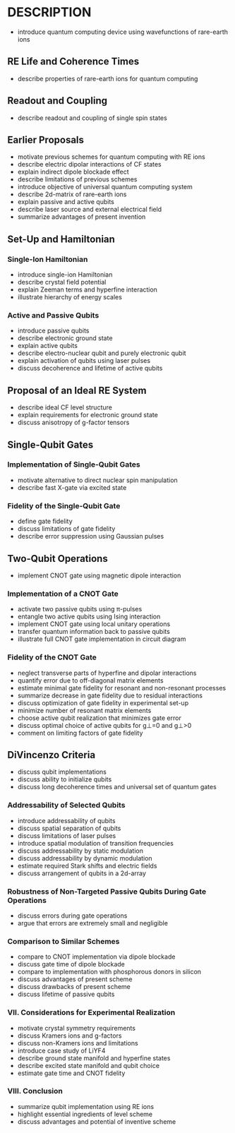 # DESCRIPTION

- introduce quantum computing device using wavefunctions of rare-earth ions

## RE Life and Coherence Times

- describe properties of rare-earth ions for quantum computing

## Readout and Coupling

- describe readout and coupling of single spin states

## Earlier Proposals

- motivate previous schemes for quantum computing with RE ions
- describe electric dipolar interactions of CF states
- explain indirect dipole blockade effect
- describe limitations of previous schemes
- introduce objective of universal quantum computing system
- describe 2d-matrix of rare-earth ions
- explain passive and active qubits
- describe laser source and external electrical field
- summarize advantages of present invention

## Set-Up and Hamiltonian

### Single-Ion Hamiltonian

- introduce single-ion Hamiltonian
- describe crystal field potential
- explain Zeeman terms and hyperfine interaction
- illustrate hierarchy of energy scales

### Active and Passive Qubits

- introduce passive qubits
- describe electronic ground state
- explain active qubits
- describe electro-nuclear qubit and purely electronic qubit
- explain activation of qubits using laser pulses
- discuss decoherence and lifetime of active qubits

## Proposal of an Ideal RE System

- describe ideal CF level structure
- explain requirements for electronic ground state
- discuss anisotropy of g-factor tensors

## Single-Qubit Gates

### Implementation of Single-Qubit Gates

- motivate alternative to direct nuclear spin manipulation
- describe fast X-gate via excited state

### Fidelity of the Single-Qubit Gate

- define gate fidelity
- discuss limitations of gate fidelity
- describe error suppression using Gaussian pulses

## Two-Qubit Operations

- implement CNOT gate using magnetic dipole interaction

### Implementation of a CNOT Gate

- activate two passive qubits using π-pulses
- entangle two active qubits using Ising interaction
- implement CNOT gate using local unitary operations
- transfer quantum information back to passive qubits
- illustrate full CNOT gate implementation in circuit diagram

### Fidelity of the CNOT Gate

- neglect transverse parts of hyperfine and dipolar interactions
- quantify error due to off-diagonal matrix elements
- estimate minimal gate fidelity for resonant and non-resonant processes
- summarize decrease in gate fidelity due to residual interactions
- discuss optimization of gate fidelity in experimental set-up
- minimize number of resonant matrix elements
- choose active qubit realization that minimizes gate error
- discuss optimal choice of active qubits for g⊥=0 and g⊥>0
- comment on limiting factors of gate fidelity

## DiVincenzo Criteria

- discuss qubit implementations
- discuss ability to initialize qubits
- discuss long decoherence times and universal set of quantum gates

### Addressability of Selected Qubits

- introduce addressability of qubits
- discuss spatial separation of qubits
- discuss limitations of laser pulses
- introduce spatial modulation of transition frequencies
- discuss addressability by static modulation
- discuss addressability by dynamic modulation
- estimate required Stark shifts and electric fields
- discuss arrangement of qubits in a 2d-array

### Robustness of Non-Targeted Passive Qubits During Gate Operations

- discuss errors during gate operations
- argue that errors are extremely small and negligible

### Comparison to Similar Schemes

- compare to CNOT implementation via dipole blockade
- discuss gate time of dipole blockade
- compare to implementation with phosphorous donors in silicon
- discuss advantages of present scheme
- discuss drawbacks of present scheme
- discuss lifetime of passive qubits

### VII. Considerations for Experimental Realization

- motivate crystal symmetry requirements
- discuss Kramers ions and g-factors
- discuss non-Kramers ions and limitations
- introduce case study of LiYF4
- describe ground state manifold and hyperfine states
- describe excited state manifold and qubit choice
- estimate gate time and CNOT fidelity

### VIII. Conclusion

- summarize qubit implementation using RE ions
- highlight essential ingredients of level scheme
- discuss advantages and potential of inventive scheme

